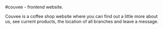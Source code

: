 #couvee - frontend website.

Сouvee is a coffee shop website where you can find out a little more about us, see current products, the location of all branches and leave a message.
